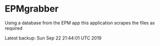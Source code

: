 # EPMgrabber
Using a database from the EPM app this application scrapes the files as required


Latest backup: Sun Sep 22 21:44:01 UTC 2019
